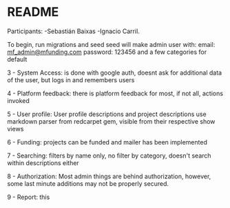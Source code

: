 # README

Participants:
	-Sebastián Baixas
	-Ignacio Carril.

To begin, run migrations and seed
seed will make admin user with: 
email: mf_admin@mfunding.com
password: 123456
and a few categories for default

3 - System Access: is done with google auth, doesnt ask for additional data of the user, but logs in and remembers users

4 - Platform feedback: there is platform feedback for most, if not all, actions invoked

5 - User profile: User profile descriptions and project descriptions use markdown parser from redcarpet gem, visible from their respective show views

6 - Funding: projects can be funded and mailer has been implemented

7 - Searching: filters by name only, no filter by category, doesn't search within descriptions either

8 - Authorization: Most admin things are behind authorization, however, some last minute additions may not be properly secured.

9 - Report: this
